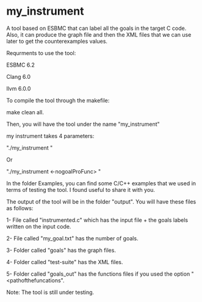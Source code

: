 # my_instrument
A tool based on ESBMC that can label all the goals in the target C code. Also, it can produce the graph file and then the XML files that we can use later to get the counterexamples values.
  
  
 Requrments to use the tool:
 
 ESBMC 6.2 
  
 Clang 6.0
  
 llvm 6.0.0


To compile the tool through the makefile:

 
make clean all.


Then, you will have the tool under the name "my_instrument"


my instrument takes 4 parameters:


"./my_instrument <inputFile> <outputFile> <goalOutputFile> <pathofthefuncations> <options>"


  Or


 "./my_instrument <inputFile> <outputFile> <goalOutputFile> <-nogoalProFunc> <options>"
 



In the folder Examples, you can find some C/C++ examples that we used in terms of testing the tool. I found useful to share it with you.



The output of the tool will be in the folder "output". You will have these files as follows:


1- File called "instrumented.c" which has the input file + the goals labels written on the input code.

2- File called "my_goal.txt" has the number of goals.

3- Folder called "goals" has the graph files.

4- Folder called "test-suite" has the XML files.

5- Folder called "goals_out" has the functions files if you used the option "<pathofthefuncations".





Note:
The tool is still under testing.
